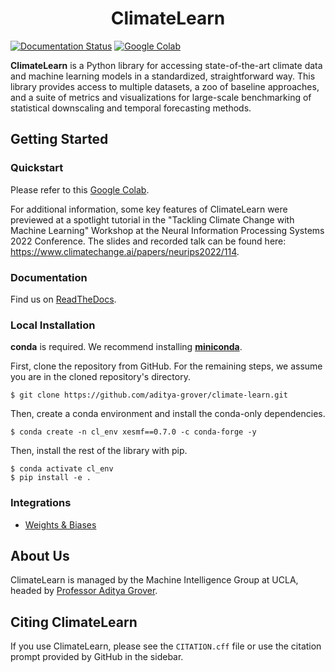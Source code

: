 <h1 align="center">ClimateLearn</h1>

[![Documentation Status](https://readthedocs.org/projects/climatelearn/badge/?version=latest)](https://climatelearn.readthedocs.io/en/latest/?badge=latest)
[![Google Colab](https://colab.research.google.com/assets/colab-badge.svg)](https://colab.research.google.com/drive/1WiNEK1BHsiGzo_bT9Fcm8lea2H_ghNfa)

**ClimateLearn** is a Python library for accessing state-of-the-art climate data and machine learning models in a standardized, straightforward way. This library provides access to multiple datasets, a zoo of baseline approaches, and a suite of metrics and visualizations for large-scale benchmarking of statistical downscaling and temporal forecasting methods. 

## Getting Started

### Quickstart
Please refer to this [Google Colab](https://colab.research.google.com/drive/1WiNEK1BHsiGzo_bT9Fcm8lea2H_ghNfa).

For additional information, some key features of ClimateLearn were previewed at a spotlight tutorial in the "Tackling Climate Change with Machine Learning" Workshop at the Neural Information Processing Systems 2022 Conference. The slides and recorded talk can be found here: https://www.climatechange.ai/papers/neurips2022/114.

### Documentation
Find us on [ReadTheDocs](https://climatelearn.readthedocs.io/).

### Local Installation

**conda** is required. We recommend installing [**miniconda**](https://docs.conda.io/en/latest/miniconda.html). 

First, clone the repository from GitHub. For the remaining steps, we assume you are in the cloned repository's directory.
```
$ git clone https://github.com/aditya-grover/climate-learn.git
```

Then, create a conda environment and install the conda-only dependencies.
```console
$ conda create -n cl_env xesmf==0.7.0 -c conda-forge -y
```

Then, install the rest of the library with pip.
```console
$ conda activate cl_env
$ pip install -e .
```

### Integrations

- [Weights & Biases](https://wandb.ai/site)

## About Us
ClimateLearn is managed by the Machine Intelligence Group at UCLA, headed by [Professor Aditya Grover](https://aditya-grover.github.io).

## Citing ClimateLearn
If you use ClimateLearn, please see the `CITATION.cff` file or use the citation prompt provided by GitHub in the sidebar.
